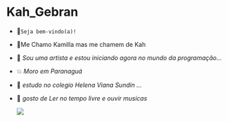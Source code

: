 # Kah_Gebran
- 👋```Seja bem-vindo(a)!```
- 🌺Me Chamo Kamilla mas me chamem de Kah
- 👀  *Sou uma artista e estou iniciando agora no mundo da programação...*
- 💥 *Moro em Paranaguá*
- 🌱 *estudo no colegio Helena Viana Sundin ...*
- 🌺 *gosto de Ler no tempo livre e ouvir musicas*

  
  ![](https://media.tenor.com/CiJuhjUFaeIAAAAC/gojo-satoru-jujutsu-kaisen.gif)

